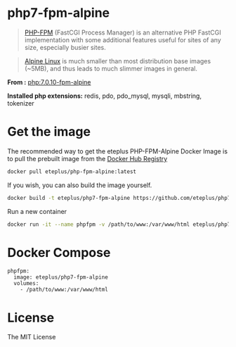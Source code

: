 # php7-fpm-alpine

> [PHP-FPM](http://php-fpm.org/) (FastCGI Process Manager) is an alternative PHP FastCGI implementation with some additional features useful for sites of any size, especially busier sites.

> [Alpine Linux](http://alpinelinux.org/) is much smaller than most distribution base images (~5MB), and thus leads to much slimmer images in general.

**From :** [php:7.0.10-fpm-alpine](https://hub.docker.com/r/library/php/)

**Installed php extensions:** redis, pdo, pdo_mysql, mysqli, mbstring, tokenizer

# Get the image

The recommended way to get the eteplus PHP-FPM-Alpine Docker Image is to pull the prebuilt image from the [Docker Hub Registry](https://hub.docker.com/r/eteplus/php7-fpm-alpine)

```bash
docker pull eteplus/php-fpm-alpine:latest
```

If you wish, you can also build the image yourself.

```bash
docker build -t eteplus/php7-fpm-alpine https://github.com/eteplus/php7-fpm-alpine.git
```

Run a new container

```bash
docker run -it --name phpfpm -v /path/to/www:/var/www/html eteplus/php7-fpm-alpine
```

# Docker Compose

```
phpfpm:
  image: eteplus/php7-fpm-alpine
  volumes:
    - /path/to/www:/var/www/html
```

# License
The MIT License






